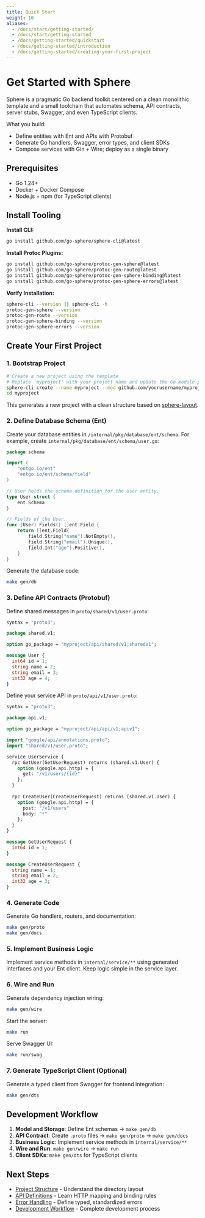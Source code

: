 ```yaml
---
title: Quick Start
weight: 10
aliases:
  - /docs/start/getting-started/
  - /docs/start/getting-started
  - /docs/getting-started/quickstart
  - /docs/getting-started/introduction
  - /docs/getting-started/creating-your-first-project
---
```


# Get Started with Sphere

Sphere is a pragmatic Go backend toolkit centered on a clean monolithic template and a small toolchain that automates schema, API contracts, server stubs, Swagger, and even TypeScript clients.

What you build:
- Define entities with Ent and APIs with Protobuf  
- Generate Go handlers, Swagger, error types, and client SDKs
- Compose services with Gin + Wire; deploy as a single binary

## Prerequisites

- Go 1.24+
- Docker + Docker Compose  
- Node.js + npm (for TypeScript clients)

## Install Tooling

**Install CLI:**
```bash
go install github.com/go-sphere/sphere-cli@latest
```

**Install Protoc Plugins:**
```bash
go install github.com/go-sphere/protoc-gen-sphere@latest
go install github.com/go-sphere/protoc-gen-route@latest
go install github.com/go-sphere/protoc-gen-sphere-binding@latest
go install github.com/go-sphere/protoc-gen-sphere-errors@latest
```

**Verify Installation:**
```bash
sphere-cli --version || sphere-cli -h
protoc-gen-sphere --version
protoc-gen-route --version
protoc-gen-sphere-binding --version
protoc-gen-sphere-errors --version
```

## Create Your First Project

### 1. Bootstrap Project

```bash
# Create a new project using the template
# Replace 'myproject' with your project name and update the Go module path
sphere-cli create --name myproject --mod github.com/yourusername/myproject
cd myproject
```

This generates a new project with a clean structure based on [sphere-layout](https://github.com/go-sphere/sphere-layout).

### 2. Define Database Schema (Ent)

Create your database entities in `/internal/pkg/database/ent/schema`. For example, create `internal/pkg/database/ent/schema/user.go`:

```go
package schema

import (
	"entgo.io/ent"
	"entgo.io/ent/schema/field"
)

// User holds the schema definition for the User entity.
type User struct {
	ent.Schema
}

// Fields of the User.
func (User) Fields() []ent.Field {
	return []ent.Field{
		field.String("name").NotEmpty(),
		field.String("email").Unique(),
		field.Int("age").Positive(),
	}
}
```

Generate the database code:
```bash
make gen/db
```

### 3. Define API Contracts (Protobuf)

Define shared messages in `proto/shared/v1/user.proto`:

```protobuf
syntax = "proto3";

package shared.v1;

option go_package = "myproject/api/shared/v1;sharedv1";

message User {
  int64 id = 1;
  string name = 2;
  string email = 3;
  int32 age = 4;
}
```

Define your service API in `proto/api/v1/user.proto`:

```protobuf
syntax = "proto3";

package api.v1;

option go_package = "myproject/api/api/v1;apiv1";

import "google/api/annotations.proto";
import "shared/v1/user.proto";

service UserService {
  rpc GetUser(GetUserRequest) returns (shared.v1.User) {
    option (google.api.http) = {
      get: "/v1/users/{id}"
    };
  }
  
  rpc CreateUser(CreateUserRequest) returns (shared.v1.User) {
    option (google.api.http) = {
      post: "/v1/users"
      body: "*"
    };
  }
}

message GetUserRequest {
  int64 id = 1;
}

message CreateUserRequest {
  string name = 1;
  string email = 2;
  int32 age = 3;
}
```

### 4. Generate Code

Generate Go handlers, routers, and documentation:
```bash
make gen/proto
make gen/docs
```

### 5. Implement Business Logic

Implement service methods in `internal/service/**` using generated interfaces and your Ent client. Keep logic simple in the service layer.

### 6. Wire and Run

Generate dependency injection wiring:
```bash
make gen/wire
```

Start the server:
```bash
make run
```

Serve Swagger UI:
```bash
make run/swag
```

### 7. Generate TypeScript Client (Optional)

Generate a typed client from Swagger for frontend integration:
```bash
make gen/dts
```

## Development Workflow

1. **Model and Storage**: Define Ent schemas → `make gen/db`
2. **API Contract**: Create `.proto` files → `make gen/proto` → `make gen/docs`  
3. **Business Logic**: Implement service methods in `internal/service/**`
4. **Wire and Run**: `make gen/wire` → `make run`
5. **Client SDKs**: `make gen/dts` for TypeScript clients

## Next Steps

- [Project Structure](../concepts/project-structure) - Understand the directory layout
- [API Definitions](../guides/api-definitions) - Learn HTTP mapping and binding rules  
- [Error Handling](../guides/error-handling) - Define typed, standardized errors
- [Development Workflow](workflow) - Complete development process

